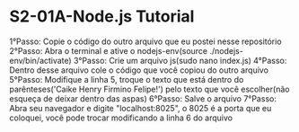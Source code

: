 # S2-01A-Node.js Tutorial
1°Passo: Copie o código do outro arquivo que eu postei nesse repositório
2°Passo: Abra o terminal e ative o nodejs-env(source ./nodejs-env/bin/activate)
3°Passo: Crie um arquivo js(sudo nano index.js)
4°Passo: Dentro desse arquivo cole o código que você copiou do outro arquivo
5°Passo: Modifique a linha 5, troque o texto que está dentro do parênteses('Caike Henry Firmino Felipe!') pelo texto que você escolher(não esqueça de deixar dentro das aspas)
6°Passo: Salve o arquivo
7°Passo: Abra seu navegador e digite "localhost:8025", o 8025 é a porta que eu coloquei, você pode trocar modificando a linha 6 do arquivo
